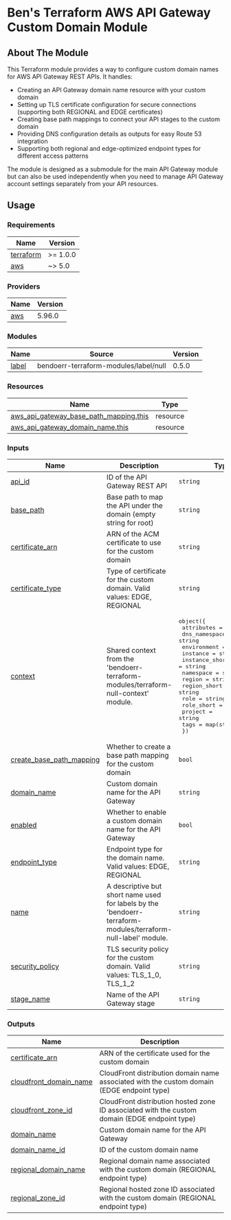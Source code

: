 # Ben's Terraform AWS API Gateway Custom Domain Module

## About The Module

This Terraform module provides a way to configure custom domain names for AWS API Gateway REST APIs. It handles:

- Creating an API Gateway domain name resource with your custom domain
- Setting up TLS certificate configuration for secure connections (supporting both REGIONAL and EDGE certificates)
- Creating base path mappings to connect your API stages to the custom domain
- Providing DNS configuration details as outputs for easy Route 53 integration
- Supporting both regional and edge-optimized endpoint types for different access patterns

The module is designed as a submodule for the main API Gateway module but can also be used independently when you need to manage API Gateway account settings separately from your API resources.

## Usage

<!-- BEGIN_TF_DOCS -->

### Requirements

| Name | Version |
|------|---------|
| <a name="requirement_terraform"></a> [terraform](#requirement_terraform) | >= 1.0.0 |
| <a name="requirement_aws"></a> [aws](#requirement_aws) | ~> 5.0 |

### Providers

| Name | Version |
|------|---------|
| <a name="provider_aws"></a> [aws](#provider_aws) | 5.96.0 |

### Modules

| Name | Source | Version |
|------|--------|---------|
| <a name="module_label"></a> [label](#module_label) | bendoerr-terraform-modules/label/null | 0.5.0 |

### Resources

| Name | Type |
|------|------|
| [aws_api_gateway_base_path_mapping.this](https://registry.terraform.io/providers/hashicorp/aws/latest/docs/resources/api_gateway_base_path_mapping) | resource |
| [aws_api_gateway_domain_name.this](https://registry.terraform.io/providers/hashicorp/aws/latest/docs/resources/api_gateway_domain_name) | resource |

### Inputs

| Name | Description | Type | Default | Required |
|------|-------------|------|---------|:--------:|
| <a name="input_api_id"></a> [api_id](#input_api_id) | ID of the API Gateway REST API | `string` | n/a | yes |
| <a name="input_base_path"></a> [base_path](#input_base_path) | Base path to map the API under the domain (empty string for root) | `string` | `""` | no |
| <a name="input_certificate_arn"></a> [certificate_arn](#input_certificate_arn) | ARN of the ACM certificate to use for the custom domain | `string` | `null` | no |
| <a name="input_certificate_type"></a> [certificate_type](#input_certificate_type) | Type of certificate for the custom domain. Valid values: EDGE, REGIONAL | `string` | `"REGIONAL"` | no |
| <a name="input_context"></a> [context](#input_context) | Shared context from the 'bendoerr-terraform-modules/terraform-null-context' module. | <pre>object({<br> attributes = list(string)<br> dns_namespace = string<br> environment = string<br> instance = string<br> instance_short = string<br> namespace = string<br> region = string<br> region_short = string<br> role = string<br> role_short = string<br> project = string<br> tags = map(string)<br> })</pre> | n/a | yes |
| <a name="input_create_base_path_mapping"></a> [create_base_path_mapping](#input_create_base_path_mapping) | Whether to create a base path mapping for the custom domain | `bool` | `true` | no |
| <a name="input_domain_name"></a> [domain_name](#input_domain_name) | Custom domain name for the API Gateway | `string` | `null` | no |
| <a name="input_enabled"></a> [enabled](#input_enabled) | Whether to enable a custom domain name for the API Gateway | `bool` | `false` | no |
| <a name="input_endpoint_type"></a> [endpoint_type](#input_endpoint_type) | Endpoint type for the domain name. Valid values: EDGE, REGIONAL | `string` | `"REGIONAL"` | no |
| <a name="input_name"></a> [name](#input_name) | A descriptive but short name used for labels by the 'bendoerr-terraform-modules/terraform-null-label' module. | `string` | `"thing"` | no |
| <a name="input_security_policy"></a> [security_policy](#input_security_policy) | TLS security policy for the custom domain. Valid values: TLS_1_0, TLS_1_2 | `string` | `"TLS_1_2"` | no |
| <a name="input_stage_name"></a> [stage_name](#input_stage_name) | Name of the API Gateway stage | `string` | n/a | yes |

### Outputs

| Name | Description |
|------|-------------|
| <a name="output_certificate_arn"></a> [certificate_arn](#output_certificate_arn) | ARN of the certificate used for the custom domain |
| <a name="output_cloudfront_domain_name"></a> [cloudfront_domain_name](#output_cloudfront_domain_name) | CloudFront distribution domain name associated with the custom domain (EDGE endpoint type) |
| <a name="output_cloudfront_zone_id"></a> [cloudfront_zone_id](#output_cloudfront_zone_id) | CloudFront distribution hosted zone ID associated with the custom domain (EDGE endpoint type) |
| <a name="output_domain_name"></a> [domain_name](#output_domain_name) | Custom domain name for the API Gateway |
| <a name="output_domain_name_id"></a> [domain_name_id](#output_domain_name_id) | ID of the custom domain name |
| <a name="output_regional_domain_name"></a> [regional_domain_name](#output_regional_domain_name) | Regional domain name associated with the custom domain (REGIONAL endpoint type) |
| <a name="output_regional_zone_id"></a> [regional_zone_id](#output_regional_zone_id) | Regional hosted zone ID associated with the custom domain (REGIONAL endpoint type) |

<!-- END_TF_DOCS -->
